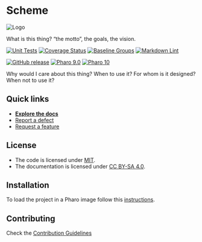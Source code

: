 # Scheme

![Logo](assets/logo.svg)

What is this thing? “the motto”, the goals, the vision.

[![Unit Tests](https://github.com/fortizpenaloza/Scheme/actions/workflows/unit-tests.yml/badge.svg)](https://github.com/fortizpenaloza/Scheme/actions/workflows/unit-tests.yml/badge.svg)
[![Coverage Status](https://codecov.io/github/fortizpenaloza/Scheme/coverage.svg?branch=release-candidate)](https://codecov.io/gh/fortizpenaloza/Scheme/branch/release-candidate)
[![Baseline Groups](https://github.com/fortizpenaloza/Scheme/actions/workflows/loading-groups.yml/badge.svg)](https://github.com/fortizpenaloza/Scheme/actions/workflows/loading-groups.yml)
[![Markdown Lint](https://github.com/fortizpenaloza/Scheme/actions/workflows/markdown-lint.yml/badge.svg)](https://github.com/fortizpenaloza/Scheme/actions/workflows/markdown-lint.yml)

[![GitHub release](https://img.shields.io/github/release/fortizpenaloza/Scheme.svg)](https://github.com/fortizpenaloza/Scheme/releases/latest)
[![Pharo 9.0](https://img.shields.io/badge/Pharo-9.0-informational)](https://pharo.org)
[![Pharo 10](https://img.shields.io/badge/Pharo-10-informational)](https://pharo.org)

Why would I care about this thing? When to use it? For whom is it designed?
When not to use it?

## Quick links

- [**Explore the docs**](docs/README.md)
- [Report a defect](https://github.com/fortizpenaloza/Scheme/issues/new?labels=Type%3A+Defect)
- [Request a feature](https://github.com/fortizpenaloza/Scheme/issues/new?labels=Type%3A+Feature)

## License

- The code is licensed under [MIT](LICENSE).
- The documentation is licensed under [CC BY-SA 4.0](http://creativecommons.org/licenses/by-sa/4.0/).

## Installation

To load the project in a Pharo image follow this [instructions](docs/how-to/how-to-load-in-pharo.md).

## Contributing

Check the [Contribution Guidelines](CONTRIBUTING.md)

